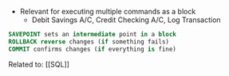 - Relevant for executing multiple commands as a block
	- Debit Savings A/C, Credit Checking A/C, Log Transaction
```SQL
SAVEPOINT sets an intermediate point in a block
ROLLBACK reverse changes (if something fails)
COMMIT confirms changes (if everything is fine)
```

Related to: [[SQL]]
